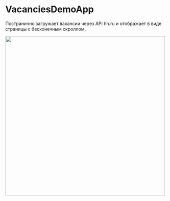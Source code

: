 # VacanciesDemoApp
 
Постранично загружает вакансии через API hh.ru и отображает в виде страницы с бесконечным скроллом.


<img src="https://user-images.githubusercontent.com/32610253/123559163-05b01900-d7a3-11eb-9465-3331d8bc5c70.png" width="500">
